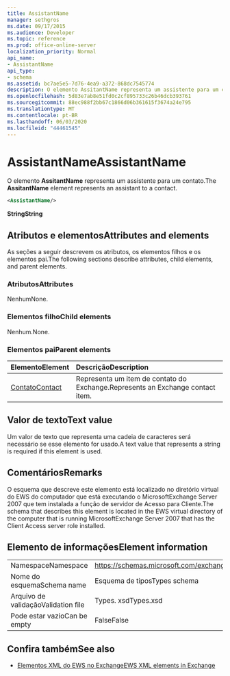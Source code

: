 ```yaml
---
title: AssistantName
manager: sethgros
ms.date: 09/17/2015
ms.audience: Developer
ms.topic: reference
ms.prod: office-online-server
localization_priority: Normal
api_name:
- AssistantName
api_type:
- schema
ms.assetid: bc7ae5e5-7d76-4ea9-a372-868dc7545774
description: O elemento AssitantName representa um assistente para um contato.
ms.openlocfilehash: 5d83e7ab8e51fd0c2cf895733c26b46dcb393761
ms.sourcegitcommit: 88ec988f2bb67c1866d06b361615f3674a24e795
ms.translationtype: MT
ms.contentlocale: pt-BR
ms.lasthandoff: 06/03/2020
ms.locfileid: "44461545"
---
```

# <a name="assistantname"></a><span data-ttu-id="6fa21-103">AssistantName</span><span class="sxs-lookup"><span data-stu-id="6fa21-103">AssistantName</span></span>

<span data-ttu-id="6fa21-104">O elemento **AssitantName** representa um assistente para um contato.</span><span class="sxs-lookup"><span data-stu-id="6fa21-104">The **AssitantName** element represents an assistant to a contact.</span></span> 
  
```xml
<AssistantName/>
```

 <span data-ttu-id="6fa21-105">**String**</span><span class="sxs-lookup"><span data-stu-id="6fa21-105">**String**</span></span>
## <a name="attributes-and-elements"></a><span data-ttu-id="6fa21-106">Atributos e elementos</span><span class="sxs-lookup"><span data-stu-id="6fa21-106">Attributes and elements</span></span>

<span data-ttu-id="6fa21-107">As seções a seguir descrevem os atributos, os elementos filhos e os elementos pai.</span><span class="sxs-lookup"><span data-stu-id="6fa21-107">The following sections describe attributes, child elements, and parent elements.</span></span>
  
### <a name="attributes"></a><span data-ttu-id="6fa21-108">Atributos</span><span class="sxs-lookup"><span data-stu-id="6fa21-108">Attributes</span></span>

<span data-ttu-id="6fa21-109">Nenhum</span><span class="sxs-lookup"><span data-stu-id="6fa21-109">None.</span></span>
  
### <a name="child-elements"></a><span data-ttu-id="6fa21-110">Elementos filho</span><span class="sxs-lookup"><span data-stu-id="6fa21-110">Child elements</span></span>

<span data-ttu-id="6fa21-111">Nenhum.</span><span class="sxs-lookup"><span data-stu-id="6fa21-111">None.</span></span>
  
### <a name="parent-elements"></a><span data-ttu-id="6fa21-112">Elementos pai</span><span class="sxs-lookup"><span data-stu-id="6fa21-112">Parent elements</span></span>

|<span data-ttu-id="6fa21-113">**Elemento**</span><span class="sxs-lookup"><span data-stu-id="6fa21-113">**Element**</span></span>|<span data-ttu-id="6fa21-114">**Descrição**</span><span class="sxs-lookup"><span data-stu-id="6fa21-114">**Description**</span></span>|
|:-----|:-----|
|[<span data-ttu-id="6fa21-115">Contato</span><span class="sxs-lookup"><span data-stu-id="6fa21-115">Contact</span></span>](contact.md) <br/> |<span data-ttu-id="6fa21-116">Representa um item de contato do Exchange.</span><span class="sxs-lookup"><span data-stu-id="6fa21-116">Represents an Exchange contact item.</span></span>  <br/> |
   
## <a name="text-value"></a><span data-ttu-id="6fa21-117">Valor de texto</span><span class="sxs-lookup"><span data-stu-id="6fa21-117">Text value</span></span>

<span data-ttu-id="6fa21-118">Um valor de texto que representa uma cadeia de caracteres será necessário se esse elemento for usado.</span><span class="sxs-lookup"><span data-stu-id="6fa21-118">A text value that represents a string is required if this element is used.</span></span>
  
## <a name="remarks"></a><span data-ttu-id="6fa21-119">Comentários</span><span class="sxs-lookup"><span data-stu-id="6fa21-119">Remarks</span></span>

<span data-ttu-id="6fa21-120">O esquema que descreve este elemento está localizado no diretório virtual do EWS do computador que está executando o MicrosoftExchange Server 2007 que tem instalada a função de servidor de Acesso para Cliente.</span><span class="sxs-lookup"><span data-stu-id="6fa21-120">The schema that describes this element is located in the EWS virtual directory of the computer that is running MicrosoftExchange Server 2007 that has the Client Access server role installed.</span></span>
  
## <a name="element-information"></a><span data-ttu-id="6fa21-121">Elemento de informações</span><span class="sxs-lookup"><span data-stu-id="6fa21-121">Element information</span></span>

|||
|:-----|:-----|
|<span data-ttu-id="6fa21-122">Namespace</span><span class="sxs-lookup"><span data-stu-id="6fa21-122">Namespace</span></span>  <br/> |https://schemas.microsoft.com/exchange/services/2006/types  <br/> |
|<span data-ttu-id="6fa21-123">Nome do esquema</span><span class="sxs-lookup"><span data-stu-id="6fa21-123">Schema name</span></span>  <br/> |<span data-ttu-id="6fa21-124">Esquema de tipos</span><span class="sxs-lookup"><span data-stu-id="6fa21-124">Types schema</span></span>  <br/> |
|<span data-ttu-id="6fa21-125">Arquivo de validação</span><span class="sxs-lookup"><span data-stu-id="6fa21-125">Validation file</span></span>  <br/> |<span data-ttu-id="6fa21-126">Types. xsd</span><span class="sxs-lookup"><span data-stu-id="6fa21-126">Types.xsd</span></span>  <br/> |
|<span data-ttu-id="6fa21-127">Pode estar vazio</span><span class="sxs-lookup"><span data-stu-id="6fa21-127">Can be empty</span></span>  <br/> |<span data-ttu-id="6fa21-128">False</span><span class="sxs-lookup"><span data-stu-id="6fa21-128">False</span></span>  <br/> |
   
## <a name="see-also"></a><span data-ttu-id="6fa21-129">Confira também</span><span class="sxs-lookup"><span data-stu-id="6fa21-129">See also</span></span>

- [<span data-ttu-id="6fa21-130">Elementos XML do EWS no Exchange</span><span class="sxs-lookup"><span data-stu-id="6fa21-130">EWS XML elements in Exchange</span></span>](ews-xml-elements-in-exchange.md)


